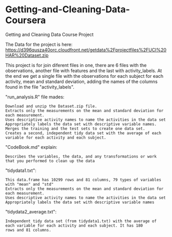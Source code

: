 # Getting-and-Cleaning-Data-Coursera
Getting and Cleaning Data Course Project

The Data for the project is here:
https://d396qusza40orc.cloudfront.net/getdata%2Fprojectfiles%2FUCI%20HAR%20Dataset.zip

This project is for join diferent files in one, there are 6 files with the observations, another file with features and the last with activity_labels. At the end we get a single file with the observations for each subject for each activity, mean and standard deviation, adding the names of the columns found in the file "activity_labels".

"run_analysis.R" file mades:

    Download and unzip the Dataset.zip file.
    Extracts only the measurements on the mean and standard deviation for each measurement.
    Uses descriptive activity names to name the activities in the data set
    Appropriately labels the data set with descriptive variable names.
    Merges the training and the test sets to create one data set.
    Creates a second, independent tidy data set with the average of each variable for each activity and each subject.

"CodeBook.md" explain:

    Describes the variables, the data, and any transformations or work that you performed to clean up the data

"tidydata1.txt":

    This data.frame has 10299 rows and 81 columns, 79 types of variables with "mean" and "std"
    Extracts only the measurements on the mean and standard deviation for each measurement.
    Uses descriptive activity names to name the activities in the data set
    Appropriately labels the data set with descriptive variable names
    
"tidydata2_average.txt":

    Independent tidy data set (from tidydata1.txt) with the average of each variable for each activity and each subject. It has 180   
    rows and 81 columns.
